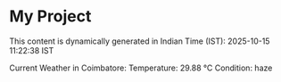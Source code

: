 # My Project

This content is dynamically generated in Indian Time (IST): 2025-10-15 11:22:38 IST


Current Weather in Coimbatore:
Temperature: 29.88 °C
Condition: haze
